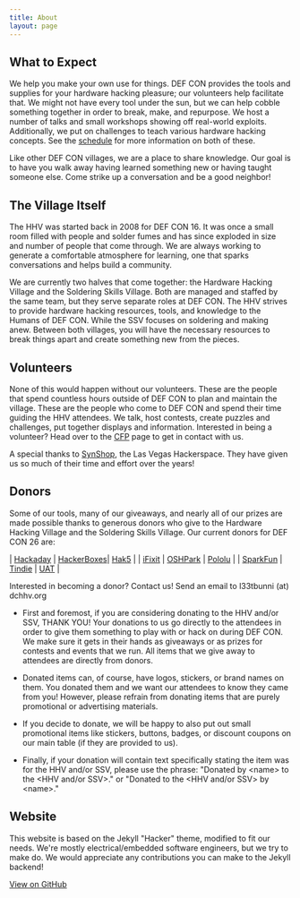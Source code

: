 ```yaml
---
title: About
layout: page
---
```


## What to Expect
We help you make your own use for things.  DEF CON provides the tools and supplies for your hardware hacking pleasure; our volunteers help facilitate that.  We might not have every tool under the sun, but we can help cobble something together in order to break, make, and repurpose.  We host a number of talks and small workshops showing off real-world exploits.  Additionally, we put on challenges to teach various hardware hacking concepts.  See the [schedule](schedule.html) for more information on both of these.  

Like other DEF CON villages, we are a place to share knowledge.  Our goal is to have you walk away having learned something new or having taught someone else.  Come strike up a conversation and be a good neighbor!

## The Village Itself
The HHV was started back in 2008 for DEF CON 16.  It was once a small room filled with people and solder fumes and has since exploded in size and number of people that come through.  We are always working to generate a comfortable atmosphere for learning, one that sparks conversations and helps build a community.  

We are currently two halves that come together: the Hardware Hacking Village and the Soldering Skills Village. Both are managed and staffed by the same team, but they serve separate roles at DEF CON. The HHV strives to provide hardware hacking resources, tools, and knowledge to the Humans of DEF CON. While the SSV focuses on soldering and making anew. Between both villages, you will have the necessary resources to break things apart and create something new from the pieces.

## Volunteers
None of this would happen without our volunteers.  These are the people that spend countless hours outside of DEF CON to plan and maintain the village. These are the people who come to DEF CON and spend their time guiding the HHV attendees.  We talk, host contests, create puzzles and challenges, put together displays and information.  Interested in being a volunteer?  Head over to the [CFP](/CFP.html) page to get in contact with us.

A special thanks to [SynShop](https://synshop.org/), the Las Vegas Hackerspace.  They have given us so much of their time and effort over the years!

## Donors
Some of our tools, many of our giveaways, and nearly all of our prizes are made possible thanks to generous donors who give to the Hardware Hacking Village and the Soldering Skills Village.  Our current donors for DEF CON 26 are:

| [Hackaday](https://hackaday.com/) | [HackerBoxes](https://hackerboxes.com/)| [Hak5](https://www.hak5.org/) |
| [iFixit](https://www.ifixit.com/) | [OSHPark](https://oshpark.com/) | [Pololu](https://www.pololu.com/) |
| [SparkFun](https://www.sparkfun.com/) | [Tindie](https://www.tindie.com/) | [UAT](https://www.uat.edu/) |

Interested in becoming a donor? Contact us! Send an email to l33tbunni (at) dchhv.org

- First and foremost, if you are considering donating to the HHV and/or SSV, THANK YOU! Your donations to us go directly to the attendees in order to give them something to play with or hack on during DEF CON. We make sure it gets in their hands as giveaways or as prizes for contests and events that we run. All items that we give away to attendees are directly from donors.

- Donated items can, of course, have logos, stickers, or brand names on them. You donated them and we want our attendees to know they came from you! However, please refrain from donating items that are purely promotional or advertising materials.

- If you decide to donate, we will be happy to also put out small promotional items like stickers, buttons, badges, or discount coupons on our main table (if they are provided to us).

- Finally, if your donation will contain text specifically stating the item was for the HHV and/or SSV, please use the phrase:
"Donated by \<name\> to the \<HHV and/or SSV\>." or "Donated to the \<HHV and/or SSV\> by \<name\>."

## Website
This website is based on the Jekyll "Hacker" theme, modified to fit our needs.  We're mostly electrical/embedded software engineers, but we try to make do.  We would appreciate any contributions you can make to the Jekyll backend!

<a href="{{ site.github.repository_url }}" class="btn btn-github"><span class="icon"></span>View on GitHub</a>
